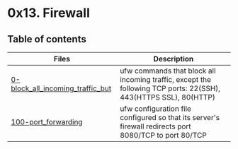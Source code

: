 
# 0x13. Firewall

## Table of contents
Files | Description
----- | -----------
[0-block_all_incoming_traffic_but](./1-block_all_incoming_traffic_but) | ufw commands that block all incoming traffic, except the following TCP ports: 22(SSH), 443(HTTPS SSL), 80(HTTP)
[100-port_forwarding](./100-port_forwarding) | ufw configuration file configured so that its server's firewall redirects port 8080/TCP to port 80/TCP